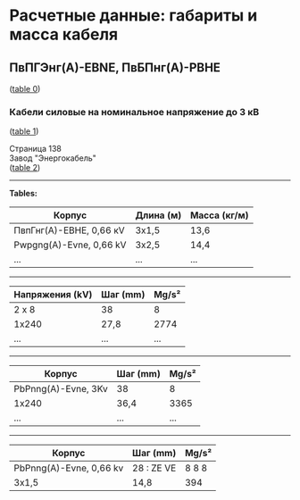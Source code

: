 # Расчетные данные: габариты и масса кабеля

## ПвПГЭнг(А)-ЕВNE, ПвБПнг(А)-РВНЕ  
([table 0](#a318805c-0e3c-4495-9f00-4ac45efd0a90))

### Кабели силовые на номинальное напряжение до 3 кВ  
([table 1](#fc592c1a-7d0b-4756-9b17-e8cdfeb06c47))  

Страница 138  
Завод "Энергокабель"  
([table 2](#01fe1b06-3737-42f2-92f6-80f19ba37db9))  

---

**Tables:**  

[table 0]: #a318805c-0e3c-4495-9f00-4ac45efd0a90  

| **Корпус** | **Длина (м)** | **Масса (кг/м)**
|------------|---------------|----------------|
| ПвпГнг(А)-ЕВНЕ, 0,66 кV | 3x1,5 | 13,6 |
| Pwpgng(A)-Evne, 0,66 kV | 3x2,5 | 14,4 |
| ...         | ...           | ...            |

---

[table 1]: #fc592c1a-7d0b-4756-9b17-e8cdfeb06c47  

| **Напряжения (kV)** | **Шаг (mm)** | **Mg/s²** |
|---------------------|--------------|-----------|
| 2 x 8               | 38           | 8          |
| 1x240              | 27,8        | 2774      |
| ...                | ...          | ...       |

---

[table 2]: #01fe1b06-3737-42f2-92f6-80f19ba37db9  

| **Корпус** | **Шаг (mm)** | **Mg/s²** |
|-------------|--------------|-----------|
| PbPnng(A)-Evne, 3Kv | 38     | 8          |
| 1x240        | 36,4        | 3365      |
| ...          | ...          | ...       |

---

[table 3]: #dccd0937-92c8-4f37-a82e-4c276f2c78db  

| **Корпус** | **Шаг (mm)** | **Mg/s²** |
|-------------|--------------|-----------|
| PbPnng(A)-Evne, 0,66 kv | 28 : ZE VE | 8 8 8 |
| 3x1,5        | 14,8         | 394       |